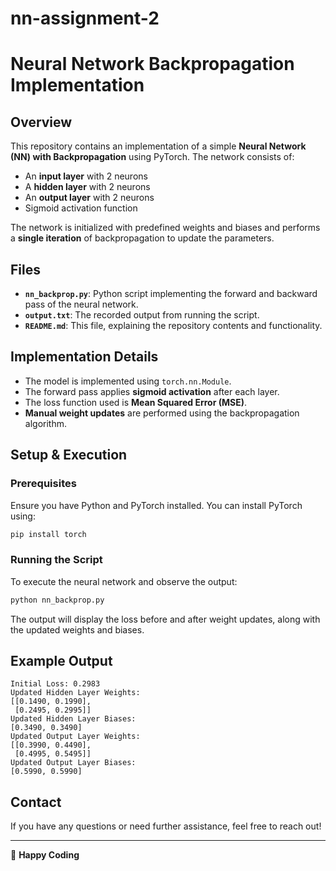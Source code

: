 # nn-assignment-2
# Neural Network Backpropagation Implementation

## Overview
This repository contains an implementation of a simple **Neural Network (NN) with Backpropagation** using PyTorch. The network consists of:
- An **input layer** with 2 neurons
- A **hidden layer** with 2 neurons
- An **output layer** with 2 neurons
- Sigmoid activation function

The network is initialized with predefined weights and biases and performs a **single iteration** of backpropagation to update the parameters.

## Files
- **`nn_backprop.py`**: Python script implementing the forward and backward pass of the neural network.
- **`output.txt`**: The recorded output from running the script.
- **`README.md`**: This file, explaining the repository contents and functionality.

## Implementation Details
- The model is implemented using `torch.nn.Module`.
- The forward pass applies **sigmoid activation** after each layer.
- The loss function used is **Mean Squared Error (MSE)**.
- **Manual weight updates** are performed using the backpropagation algorithm.

## Setup & Execution
### Prerequisites
Ensure you have Python and PyTorch installed. You can install PyTorch using:
```bash
pip install torch
```

### Running the Script
To execute the neural network and observe the output:
```bash
python nn_backprop.py
```

The output will display the loss before and after weight updates, along with the updated weights and biases.

## Example Output
```
Initial Loss: 0.2983
Updated Hidden Layer Weights:
[[0.1490, 0.1990],
 [0.2495, 0.2995]]
Updated Hidden Layer Biases:
[0.3490, 0.3490]
Updated Output Layer Weights:
[[0.3990, 0.4490],
 [0.4995, 0.5495]]
Updated Output Layer Biases:
[0.5990, 0.5990]
```

## Contact
If you have any questions or need further assistance, feel free to reach out!

---
🚀 **Happy Coding**

